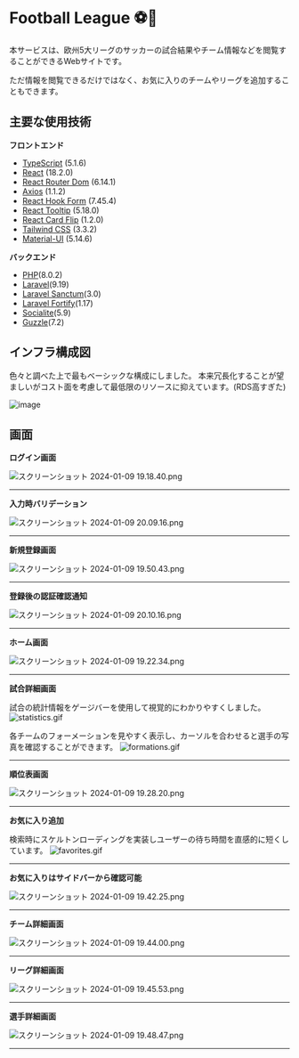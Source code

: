 # Football League ⚽️👑
本サービスは、欧州5大リーグのサッカーの試合結果やチーム情報などを閲覧することができるWebサイトです。

ただ情報を閲覧できるだけではなく、お気に入りのチームやリーグを追加することもできます。

## 主要な使用技術
**フロントエンド**

- [TypeScript](https://www.typescriptlang.org/) (5.1.6)
- [React](https://react.dev/) (18.2.0)
- [React Router Dom](https://reactrouter.com/en/main) (6.14.1)
- [Axios](https://github.com/axios/axios) (1.1.2)
- [React Hook Form](https://react-hook-form.com/) (7.45.4)
- [React Tooltip](https://github.com/ReactTooltip/react-tooltip) (5.18.0)
- [React Card Flip](https://www.npmjs.com/package/react-card-flip) (1.2.0)
- [Tailwind CSS](https://tailwindcss.com/) (3.3.2)
- [Material-UI](https://mui.com/) (5.14.6)

**バックエンド**

- [PHP](https://www.php.net/manual/ja/index.php)(8.0.2)
- [Laravel](https://laravel.com/)(9.19)
- [Laravel Sanctum](https://readouble.com/laravel/8.x/ja/sanctum.html)(3.0)
- [Laravel Fortify](https://readouble.com/laravel/8.x/ja/fortify.html)(1.17)
- [Socialite](https://readouble.com/laravel/8.x/ja/socialite.html)(5.9)
- [Guzzle](https://readouble.com/laravel/9.x/ja/http-client.html)(7.2)

## インフラ構成図
色々と調べた上で最もベーシックな構成にしました。
本来冗長化することが望ましいがコスト面を考慮して最低限のリソースに抑えています。(RDS高すぎた)

![image](https://github.com/MiuraKeiya/laravel-react-soccer-spa/assets/122216142/b6abafbc-5f77-4e18-a232-90eef03e9229)

## 画面
**ログイン画面**

![スクリーンショット 2024-01-09 19.18.40.png](https://qiita-image-store.s3.ap-northeast-1.amazonaws.com/0/2851087/8f4995e6-029b-0d79-ca36-88883ebe2f94.png)

---

**入力時バリデーション**

![スクリーンショット 2024-01-09 20.09.16.png](https://qiita-image-store.s3.ap-northeast-1.amazonaws.com/0/2851087/903c10fe-9321-5e50-4979-c06bb8c91804.png)

---

**新規登録画面**

![スクリーンショット 2024-01-09 19.50.43.png](https://qiita-image-store.s3.ap-northeast-1.amazonaws.com/0/2851087/50230bdf-3fcd-c878-034b-161e94b2dd16.png)

---

**登録後の認証確認通知**

![スクリーンショット 2024-01-09 20.10.16.png](https://qiita-image-store.s3.ap-northeast-1.amazonaws.com/0/2851087/a839098c-6906-ce3a-6305-87c85cb5b53a.png)

---

**ホーム画面**

![スクリーンショット 2024-01-09 19.22.34.png](https://qiita-image-store.s3.ap-northeast-1.amazonaws.com/0/2851087/580d132c-f7d8-9789-37ce-cf2c35efc194.png)

---

**試合詳細画面**

試合の統計情報をゲージバーを使用して視覚的にわかりやすくしました。
![statistics.gif](https://qiita-image-store.s3.ap-northeast-1.amazonaws.com/0/2851087/18de94f5-6201-2e72-af5b-0a85b733c419.gif)


各チームのフォーメーションを見やすく表示し、カーソルを合わせると選手の写真を確認することができます。
![formations.gif](https://qiita-image-store.s3.ap-northeast-1.amazonaws.com/0/2851087/884be91b-c4d7-3acc-c5a8-15e320eb6c86.gif)


---

**順位表画面**

![スクリーンショット 2024-01-09 19.28.20.png](https://qiita-image-store.s3.ap-northeast-1.amazonaws.com/0/2851087/da3cc4db-debd-e27e-778a-1ef34d39cfbf.png)

---

**お気に入り追加**

検索時にスケルトンローディングを実装しユーザーの待ち時間を直感的に短くしています。
![favorites.gif](https://qiita-image-store.s3.ap-northeast-1.amazonaws.com/0/2851087/b9998a42-d1d8-eba5-1e29-3f76b0536dac.gif)

---

**お気に入りはサイドバーから確認可能**

![スクリーンショット 2024-01-09 19.42.25.png](https://qiita-image-store.s3.ap-northeast-1.amazonaws.com/0/2851087/e6474019-ec58-b1fa-3b07-84a1451db417.png)

---

**チーム詳細画面**

![スクリーンショット 2024-01-09 19.44.00.png](https://qiita-image-store.s3.ap-northeast-1.amazonaws.com/0/2851087/9edca9a8-692c-92b0-9abb-5a3c21218cea.png)

---

**リーグ詳細画面**

![スクリーンショット 2024-01-09 19.45.53.png](https://qiita-image-store.s3.ap-northeast-1.amazonaws.com/0/2851087/13c1666f-2d91-fc4b-51b2-c11c2b931620.png)

---

**選手詳細画面**

![スクリーンショット 2024-01-09 19.48.47.png](https://qiita-image-store.s3.ap-northeast-1.amazonaws.com/0/2851087/e63a3c2d-6af8-a1cc-3b72-046bc23873a2.png)

---
